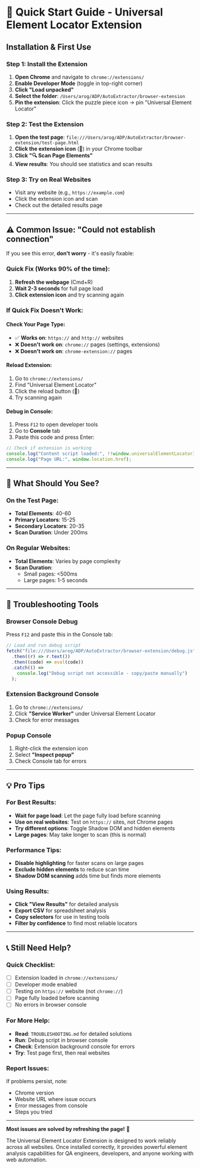 # 🚀 Quick Start Guide - Universal Element Locator Extension

## Installation & First Use

### Step 1: Install the Extension

1. **Open Chrome** and navigate to `chrome://extensions/`
2. **Enable Developer Mode** (toggle in top-right corner)
3. **Click "Load unpacked"**
4. **Select the folder**: `/Users/arog/ADP/AutoExtractor/browser-extension`
5. **Pin the extension**: Click the puzzle piece icon → pin "Universal Element Locator"

### Step 2: Test the Extension

1. **Open the test page**: `file:///Users/arog/ADP/AutoExtractor/browser-extension/test-page.html`
2. **Click the extension icon** (🎯) in your Chrome toolbar
3. **Click "🔍 Scan Page Elements"**
4. **View results**: You should see statistics and scan results

### Step 3: Try on Real Websites

- Visit any website (e.g., `https://example.com`)
- Click the extension icon and scan
- Check out the detailed results page

---

## ⚠️ Common Issue: "Could not establish connection"

If you see this error, **don't worry** - it's easily fixable:

### Quick Fix (Works 90% of the time):

1. **Refresh the webpage** (Cmd+R)
2. **Wait 2-3 seconds** for full page load
3. **Click extension icon** and try scanning again

### If Quick Fix Doesn't Work:

#### Check Your Page Type:

- ✅ **Works on**: `https://` and `http://` websites
- ❌ **Doesn't work on**: `chrome://` pages (settings, extensions)
- ❌ **Doesn't work on**: `chrome-extension://` pages

#### Reload Extension:

1. Go to `chrome://extensions/`
2. Find "Universal Element Locator"
3. Click the reload button (🔄)
4. Try scanning again

#### Debug in Console:

1. Press `F12` to open developer tools
2. Go to **Console** tab
3. Paste this code and press Enter:

```javascript
// Check if extension is working
console.log("Content script loaded:", !!window.universalElementLocatorInjected);
console.log("Page URL:", window.location.href);
```

---

## 🎯 What Should You See?

### On the Test Page:

- **Total Elements**: 40-60
- **Primary Locators**: 15-25
- **Secondary Locators**: 20-35
- **Scan Duration**: Under 200ms

### On Regular Websites:

- **Total Elements**: Varies by page complexity
- **Scan Duration**:
  - Small pages: <500ms
  - Large pages: 1-5 seconds

---

## 🔧 Troubleshooting Tools

### Browser Console Debug

Press `F12` and paste this in the Console tab:

```javascript
// Load and run debug script
fetch("file:///Users/arog/ADP/AutoExtractor/browser-extension/debug.js")
  .then((r) => r.text())
  .then((code) => eval(code))
  .catch(() =>
    console.log("Debug script not accessible - copy/paste manually")
  );
```

### Extension Background Console

1. Go to `chrome://extensions/`
2. Click **"Service Worker"** under Universal Element Locator
3. Check for error messages

### Popup Console

1. Right-click the extension icon
2. Select **"Inspect popup"**
3. Check Console tab for errors

---

## 💡 Pro Tips

### For Best Results:

- **Wait for page load**: Let the page fully load before scanning
- **Use on real websites**: Test on `https://` sites, not Chrome pages
- **Try different options**: Toggle Shadow DOM and hidden elements
- **Large pages**: May take longer to scan (this is normal)

### Performance Tips:

- **Disable highlighting** for faster scans on large pages
- **Exclude hidden elements** to reduce scan time
- **Shadow DOM scanning** adds time but finds more elements

### Using Results:

- **Click "View Results"** for detailed analysis
- **Export CSV** for spreadsheet analysis
- **Copy selectors** for use in testing tools
- **Filter by confidence** to find most reliable locators

---

## 📞 Still Need Help?

### Quick Checklist:

- [ ] Extension loaded in `chrome://extensions/`
- [ ] Developer mode enabled
- [ ] Testing on `https://` website (not `chrome://`)
- [ ] Page fully loaded before scanning
- [ ] No errors in browser console

### For More Help:

- **Read**: `TROUBLESHOOTING.md` for detailed solutions
- **Run**: Debug script in browser console
- **Check**: Extension background console for errors
- **Try**: Test page first, then real websites

### Report Issues:

If problems persist, note:

- Chrome version
- Website URL where issue occurs
- Error messages from console
- Steps you tried

---

**Most issues are solved by refreshing the page!** 🎯

The Universal Element Locator Extension is designed to work reliably across all websites. Once installed correctly, it provides powerful element analysis capabilities for QA engineers, developers, and anyone working with web automation.
